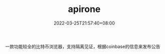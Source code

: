 ﻿---
weight: 
title: "apirone"
description: "一款功能较全的比特币浏览器，支持隔离见证，根据coinbase的信息来发布公告"
date: 2022-03-25T21:57:40+08:00
lastmod: 2022-03-25T16:45:40+08:00
draft: false
authors: ["Metabd"]
featuredImage: "apirone.jpg"
link: ""
tags: ["区块链浏览器","apirone"]
categories: ["navigation"]
navigation: ["区块链浏览器"]
lightgallery: true
toc: true
pinned: false
recommend: false
recommend1: false
---
一款功能较全的比特币浏览器，支持隔离见证，根据coinbase的信息来发布公告
